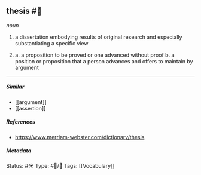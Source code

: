 
## thesis  #🧠

_noun_

1. a dissertation embodying results of original research and especially substantiating a specific view

2. a. a proposition to be proved or one advanced without proof
   b. a position or proposition that a person advances and offers to maintain by argument

___

##### Similar

-   [[argument]]
-   [[assertion]]

##### References 

- https://www.merriam-webster.com/dictionary/thesis

##### Metadata
Status: #☀️ 
Type: #🔵/💬
Tags: [[Vocabulary]]